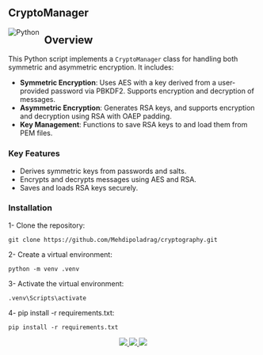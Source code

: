 ## CryptoManager

<img src="https://skillicons.dev/icons?i=python&=1" alt="Python" style="float: left; margin-right: 10px;"/>

  
## Overview

This Python script implements a `CryptoManager` class for handling both symmetric and asymmetric encryption. It includes:

- **Symmetric Encryption**: Uses AES with a key derived from a user-provided password via PBKDF2. Supports encryption and decryption of messages.
- **Asymmetric Encryption**: Generates RSA keys, and supports encryption and decryption using RSA with OAEP padding.
- **Key Management**: Functions to save RSA keys to and load them from PEM files.

### Key Features
- Derives symmetric keys from passwords and salts.
- Encrypts and decrypts messages using AES and RSA.
- Saves and loads RSA keys securely.

### Installation

1- Clone the repository:
   ```
 git clone https://github.com/Mehdipoladrag/cryptography.git
   ``` 

2- Create a virtual environment: 
```
python -m venv .venv
```

3- Activate the virtual environment:
```
.venv\Scripts\activate
```

4- pip install -r requirements.txt: 
```
pip install -r requirements.txt
```

<p align="center">
  <a href="mailto:mehdipoladrag1382@gmail.com">
    <img src="https://skillicons.dev/icons?i=gmail&=1" />
  </a>
  <a href="https://www.linkedin.com/in/mehdi-poladrag">
    <img src="https://skillicons.dev/icons?i=linkedin&=1" />
  </a>
  <a href="https://instagram.com/mehdipoladrag">
    <img src="https://skillicons.dev/icons?i=instagram&=1" />
  </a>
</p>


